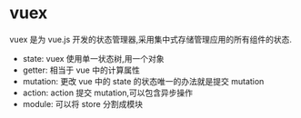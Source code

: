 # vuex

vuex 是为 vue.js 开发的状态管理器,采用集中式存储管理应用的所有组件的状态.

- state: vuex 使用单一状态树,用一个对象
- getter: 相当于 vue 中的计算属性
- mutation: 更改 vue 中的 state 的状态唯一的办法就是提交 mutation
- action: action 提交 mutation,可以包含异步操作
- module: 可以将 store 分割成模块
